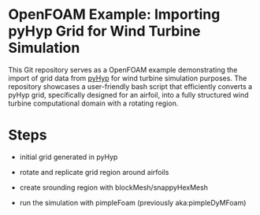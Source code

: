 # OpenFOAM Example: Importing pyHyp Grid for Wind Turbine Simulation

This Git repository serves as a OpenFOAM example demonstrating the import of grid data from [pyHyp](https://github.com/mdolab/pyhyp) for wind turbine simulation purposes.
The repository showcases a user-friendly bash script that efficiently converts a pyHyp grid, specifically designed for an airfoil, 
into a fully structured wind turbine computational domain with a rotating region.

# Steps
- initial grid generated in pyHyp

- rotate and replicate grid region around airfoils

- create srounding region with blockMesh/snappyHexMesh

- run the simulation with pimpleFoam (previously aka:pimpleDyMFoam)
